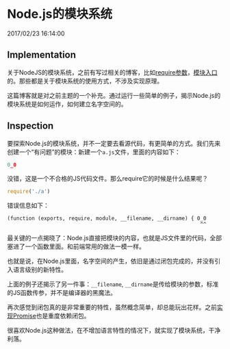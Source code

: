 # Node.js的模块系统
2017/02/23 16:14:00


## Implementation

关于NodeJS的模块系统，之前有写过相关的博客，比如[require参数][require]，[模块入口][package]的。那些都是关于模块系统的使用方式，不涉及实现原理。

这篇博客就是对之前主题的一个补充。通过运行一些简单的例子，揭示Node.js的模块系统是如何运作，如何建立名字空间的。


## Inspection

要探索Node.js的模块系统，并不一定要去看源代码，有更简单的方式。我们先来创建一个“有问题”的模块：新建一个`a.js`文件，里面的内容如下：
```js
0_0
```

没错，这是一个不合格的JS代码文件。那么require它的时候是什么结果呢？

```js
require('./a')
```

错误信息如下：
```
(function (exports, require, module, __filename, __dirname) { 0_0
                                                               ^^
```

最关键的一点揭晓了：Node.js直接把模块的内容，也就是JS文件里的代码，全部塞进了一个函数里面。和前端常用的做法一模一样。

也就是说，在Node.js里面，名字空间的产生，依旧是通过闭包完成的，并没有引入语言级别的新特性。

上面的例子还揭示了另一件事：`__filename`, `__dirname`是传给模块的参数，标准的JS函数传参，并不是编译器的黑魔法。

再次感觉到闭包真的是非常重要的特性，虽然概念简单，却总能玩出花样。之前[实现Promise][promise]也是重度依赖闭包。

很喜欢Node.js这种做法，在不增加语言特性的情况下，就实现了模块系统，干净利落。


[require]: /blogs/2016/11/23/10.46.html
[package]: /blogs/2017/01/17/12.18.html
[promise]: /blogs/2016/10/27/13.10.html
